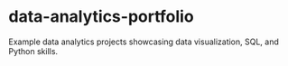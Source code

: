 # data-analytics-portfolio
Example data analytics projects showcasing data visualization, SQL, and Python skills.
